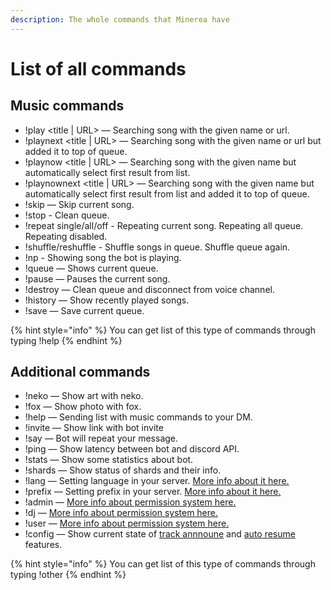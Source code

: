 ```yaml
---
description: The whole commands that Minerea have
---
```


# List of all commands

## Music commands

* !play &lt;title \| URL&gt; — Searching song with the given name or url.
* !playnext &lt;title \| URL&gt; — Searching song with the given name or url but added it to top of queue.
* !playnow &lt;title \| URL&gt; — Searching song with the given name but automatically select first result from list.
* !playnownext &lt;title \| URL&gt; — Searching song with the given name but automatically select first result from list and added it to top of queue.
* !skip — Skip current song.
* !stop - Clean queue.
* !repeat single/all/off - Repeating current song. Repeating all queue. Repeating disabled.
* !shuffle/reshuffle - Shuffle songs in queue. Shuffle queue again.
* !np - Showing song the bot is playing.
* !queue — Shows current queue.
* !pause — Pauses the current song.
* !destroy — Clean queue and disconnect from voice channel.
* !history — Show recently played songs.
* !save — Save current queue.

{% hint style="info" %}
You can get list of this type of commands through typing !help
{% endhint %}

## Additional commands

* !neko — Show art with neko.
* !fox — Show photo with fox.
* !help — Sending list with music commands to your DM.
* !invite — Show link with bot invite
* !say — Bot will repeat your message.
* !ping — Show latency between bot and discord API.
* !stats — Show some statistics about bot.
* !shards — Show status of shards and their info.
* !lang — Setting language in your server. [More info about it here.](changing-config.md#setting-language)
* !prefix — Setting prefix in your server. [More info about it here.](changing-config.md#setting-prefix)
* !admin — [More info about permission system here.](permission-system.md#admin-permission)
* !dj — [More info about permission system here.](permission-system.md#dj-permission)
* !user — [More info about permission system here.](permission-system.md#user-permission)
* !config — Show current state of [track annnoune](changing-config.md#setting-track-announce) and [auto resume](changing-config.md#setting-auto-resume) features.

{% hint style="info" %}
You can get list of this type of commands through typing !other
{% endhint %}

